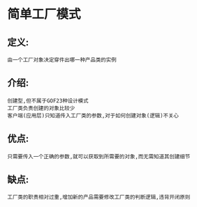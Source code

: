 # 简单工厂模式

## 定义:

    由一个工厂对象决定穿件出哪一种产品类的实例
    
## 介绍:
    
    创建型,但不属于GOF23种设计模式
    工厂类负责创建的对象比较少
    客户端(应用层)只知道传入工厂类的参数,对于如何创建对象(逻辑)不关心

## 优点:

    只需要传入一个正确的参数,就可以获取到所需要的对象,而无需知道其创建细节

## 缺点:
    
    工厂类的职责相对过重,增加新的产品需要修改工厂类的判断逻辑,违背开闭原则
